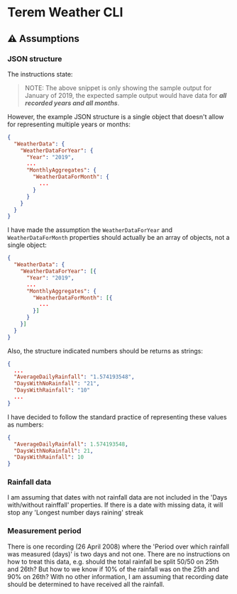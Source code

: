# Terem Weather CLI

## ⚠️ Assumptions 
### JSON structure
The instructions state:

> NOTE: The above snippet is only showing the sample output for January of 2019, the expected sample output
would have data for _**all recorded years and all months**_.

However, the example JSON structure is a single object that doesn't allow for representing multiple years or months:

```json
{
  "WeatherData": {
    "WeatherDataForYear": {
      "Year": "2019",
      ...
      "MonthlyAggregates": {
        "WeatherDataForMonth": {
          ...
        }
      }
    }
  }
}
```
I have made the assumption the `WeatherDataForYear` and `WeatherDataForMonth` properties should actually be an array of 
objects, not a single object:
```json
{
  "WeatherData": {
    "WeatherDataForYear": [{
      "Year": "2019",
      ...
      "MonthlyAggregates": {
        "WeatherDataForMonth": [{
          ...
        }]
      }
    }]
  }
}
```

Also, the structure indicated numbers should be returns as strings:

```json
{
  ...
  "AverageDailyRainfall": "1.574193548",
  "DaysWithNoRainfall": "21",
  "DaysWithRainfall": "10"
  ...
}
```

I have decided to follow the standard practice of representing these values as numbers:

```json
{
  "AverageDailyRainfall": 1.574193548,
  "DaysWithNoRainfall": 21,
  "DaysWithRainfall": 10
}

```
### Rainfall data
I am assuming that dates with not rainfall data are not included in the 'Days with/without rainffall' properties.
If there is a date with missing data, it will stop any 'Longest number days raining' streak

### Measurement period
There is one recording (26 April 2008) where the 'Period over which rainfall was measured (days)' is two days and not one.
There are no instructions on how to treat this data, e.g. should the total rainfall be split 50/50 on 25th and 26th? 
But how to we know if 10% of the rainfall was on the 25th and 90% on 26th? With no other information, I am assuming that
recording date should be determined to have received all the rainfall.



